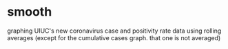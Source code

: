 # smooth
graphing UIUC's new coronavirus case and positivity rate data using rolling averages (except for the cumulative cases graph. that one is not averaged)
